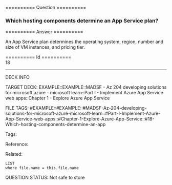 ========== Question ==========  

### Which hosting components determine an App Service plan?  

========== Answer ==========  

An App Service plan determines the operating system, region, number and size of
VM instances, and pricing tier.

========== Id ==========  
18

---

DECK INFO

TARGET DECK: EXAMPLE::EXAMPLE::MADSF - Az 204 developing solutions for microsoft azure - microsoft learn::Part I - Implement Azure App Service web apps::Chapter 1 - Explore Azure App Service

FILE TAGS: #EXAMPLE::#EXAMPLE::#MADSF-Az-204-developing-solutions-for-microsoft-azure-microsoft-learn::#Part-I-Implement-Azure-App-Service-web-apps::#Chapter-1-Explore-Azure-App-Service::#18-Which-hosting-components-determine-an-app

Tags:

Reference:

Related:

```dataview
LIST
where file.name = this.file.name
```

QUESTION STATUS: Not safe to store
